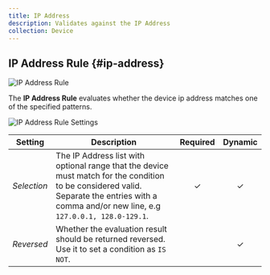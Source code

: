 ```yaml
---
title: IP Address
description: Validates against the IP Address
collection: Device
---
```


## IP Address Rule {#ip-address}

![IP Address Rule](./assets/rules/rule-ip-address.svg)

The **IP Address Rule** evaluates whether the device ip address matches one of the specified patterns.

![IP Address Rule Settings](./assets/rules/rule-ip-address.webp)

| Setting | Description | Required | Dynamic |
| --- | --- | :---: | :---: |
| *Selection* | The IP Address list with optional range that the device must match for the condition to be considered valid. Separate the entries with a comma and/or new line, e.g `127.0.0.1, 128.0-129.1`. | &#x2713; | &#x2713; |
| *Reversed* | Whether the evaluation result should be returned reversed. Use it to set a condition as `IS NOT`. | | &#x2713; |
<!--@include: ./advanced-rule-settings-->
